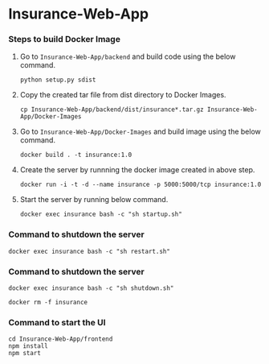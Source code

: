 # Insurance-Web-App

### Steps to build Docker Image
1. Go to `Insurance-Web-App/backend` and build code using the below command.

   `python setup.py sdist`

2. Copy the created tar file from dist directory to Docker Images.

   `cp Insurance-Web-App/backend/dist/insurance*.tar.gz Insurance-Web-App/Docker-Images`

3. Go to `Insurance-Web-App/Docker-Images` and build image using the below command.

   `docker build . -t insurance:1.0`

4. Create the server by runnning the docker image created in above step.

   `docker run -i -t -d --name insurance -p 5000:5000/tcp insurance:1.0`

5. Start the server by running below command.

   `docker exec insurance bash -c "sh startup.sh"`

### Command to shutdown the server
   `docker exec insurance bash -c "sh restart.sh"`

### Command to shutdown the server
   `docker exec insurance bash -c "sh shutdown.sh"`
   
   `docker rm -f insurance`
   
### Command to start the UI
    cd Insurance-Web-App/frontend
    npm install
    npm start
